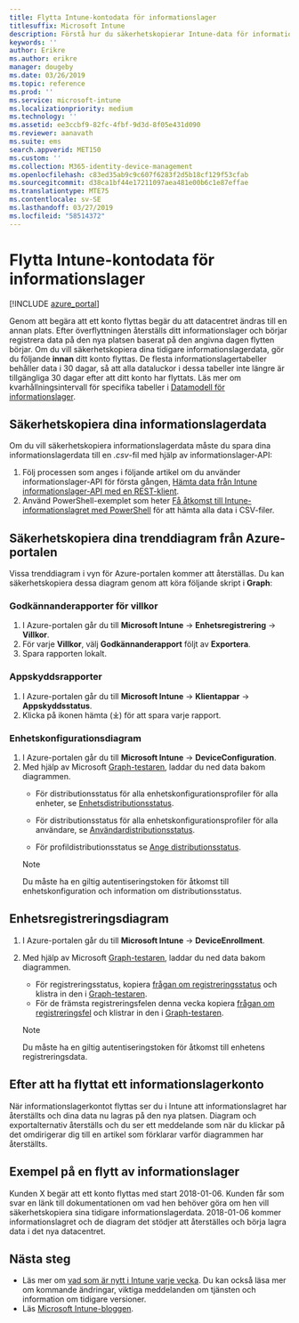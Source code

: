 ```yaml
---
title: Flytta Intune-kontodata för informationslager
titlesuffix: Microsoft Intune
description: Förstå hur du säkerhetskopierar Intune-data för informationslager när du flyttar ditt konto.
keywords: ''
author: Erikre
ms.author: erikre
manager: dougeby
ms.date: 03/26/2019
ms.topic: reference
ms.prod: ''
ms.service: microsoft-intune
ms.localizationpriority: medium
ms.technology: ''
ms.assetid: ee3ccbf9-82fc-4fbf-9d3d-8f05e431d090
ms.reviewer: aanavath
ms.suite: ems
search.appverid: MET150
ms.custom: ''
ms.collection: M365-identity-device-management
ms.openlocfilehash: c83ed35ab9c9c607f6283f2d5b18cf129f53cfab
ms.sourcegitcommit: d38ca1bf44e17211097aea481e00b6c1e87effae
ms.translationtype: MTE75
ms.contentlocale: sv-SE
ms.lasthandoff: 03/27/2019
ms.locfileid: "58514372"
---
```

# <a name="move-your-intune-data-warehouse-account-data"></a>Flytta Intune-kontodata för informationslager 

[!INCLUDE [azure_portal](./includes/azure_portal.md)]

Genom att begära att ett konto flyttas begär du att datacentret ändras till en annan plats. Efter överflyttningen återställs ditt informationslager och börjar registrera data på den nya platsen baserat på den angivna dagen flytten börjar. Om du vill säkerhetskopiera dina tidigare informationslagerdata, gör du följande **innan** ditt konto flyttas. De flesta informationslagertabeller behåller data i 30 dagar, så att alla dataluckor i dessa tabeller inte längre är tillgängliga 30 dagar efter att ditt konto har flyttats. Läs mer om kvarhållningsintervall för specifika tabeller i [Datamodell för informationslager](reports-ref-data-model.md). 

## <a name="back-up-your-data-warehouse-data"></a>Säkerhetskopiera dina informationslagerdata 

Om du vill säkerhetskopiera informationslagerdata måste du spara dina informationslagerdata till en *.csv*-fil med hjälp av informationslager-API:  

1. Följ processen som anges i följande artikel om du använder informationslager-API för första gången, [Hämta data från Intune informationslager-API med en REST-klient](reports-proc-data-rest.md).
2. Använd PowerShell-exemplet som heter [Få åtkomst till Intune-informationslagret med PowerShell](https://github.com/Microsoft/Intune-Data-Warehouse/tree/master/Samples/PowerShell) för att hämta alla data i CSV-filer. 

## <a name="back-up-your-trend-charts-from-the-azure-portal"></a>Säkerhetskopiera dina trenddiagram från Azure-portalen

Vissa trenddiagram i vyn för Azure-portalen kommer att återställas. Du kan säkerhetskopiera dessa diagram genom att köra följande skript i **Graph**:   

### <a name="terms--conditions-acceptance-reports"></a>Godkännanderapporter för villkor
1. I Azure-portalen går du till **Microsoft Intune** -> **Enhetsregistrering** -> **Villkor**.
2. För varje **Villkor**, välj **Godkännanderapport** följt av **Exportera**.
3. Spara rapporten lokalt.
 
### <a name="app-protection-reports"></a>Appskyddsrapporter  
1. I Azure-portalen går du till **Microsoft Intune** -> **Klientappar** -> **Appskyddsstatus**.
2. Klicka på ikonen hämta (⤓) för att spara varje rapport.

### <a name="device-configuration-charts"></a>Enhetskonfigurationsdiagram 
1. I Azure-portalen går du till **Microsoft Intune** -> **DeviceConfiguration**.
2. Med hjälp av Microsoft [Graph-testaren](https://developer.microsoft.com/graph/graph-explorer), laddar du ned data bakom diagrammen. 
    - För distributionsstatus för alla enhetskonfigurationsprofiler för alla enheter, se [Enhetsdistributionsstatus](https://graph.microsoft.com/beta/reports/deviceConfigurationDeviceActivity/content).

    - För distributionsstatus för alla enhetskonfigurationsprofiler för alla användare, se [Användardistributionsstatus](https://graph.microsoft.com/beta/reports/deviceConfigurationUserActivity/content).

    - För profildistributionsstatus se [Ange distributionsstatus](https://graph.microsoft.com/beta/deviceManagement/deviceConfigurations?$select=id,displayName,lastModifiedDateTime,deviceStatusOverview&$expand=deviceStatusOverview).
  
    > [!NOTE]
    > Du måste ha en giltig autentiseringstoken för åtkomst till enhetskonfiguration och information om distributionsstatus.

## <a name="device-enrollment-charts"></a>Enhetsregistreringsdiagram
1. I Azure-portalen går du till **Microsoft Intune** -> **DeviceEnrollment**.
2. Med hjälp av Microsoft [Graph-testaren](https://developer.microsoft.com/graph/graph-explorer), laddar du ned data bakom diagrammen.
    - För registreringsstatus, kopiera [frågan om registreringsstatus](https://graph.microsoft.com/beta/reports/managedDeviceEnrollmentFailureTrends()/content) och klistra in den i [Graph-testaren](https://developer.microsoft.com/graph/graph-explorer).
    - För de främsta registreringsfelen denna vecka kopiera [frågan om registreringsfel](https://graph.microsoft.com/beta/reports/managedDeviceEnrollmentTopFailures(period=null)/content) och klistrar in den i [Graph-testaren](https://developer.microsoft.com/graph/graph-explorer).

    > [!NOTE]
    > Du måste ha en giltig autentiseringstoken för åtkomst till enhetens registreringsdata. 

## <a name="after-a-data-warehouse-account-move"></a>Efter att ha flyttat ett informationslagerkonto

När informationslagerkontot flyttas ser du i Intune att informationslagret har återställts och dina data nu lagras på den nya platsen. Diagram och exportalternativ återställs och du ser ett meddelande som när du klickar på det omdirigerar dig till en artikel som förklarar varför diagrammen har återställts.  

## <a name="data-warehouse-move-example"></a>Exempel på en flytt av informationslager 

Kunden X begär att ett konto flyttas med start 2018-01-06. Kunden får som svar en länk till dokumentationen om vad hen behöver göra om hen vill säkerhetskopiera sina tidigare informationslagerdata. 2018-01-06 kommer informationslagret och de diagram det stödjer att återställes och börja lagra data i det nya datacentret. 

## <a name="next-steps"></a>Nästa steg

 - Läs mer om [vad som är nytt i Intune varje vecka](whats-new.md). Du kan också läsa mer om kommande ändringar, viktiga meddelanden om tjänsten och information om tidigare versioner.
 - Läs [Microsoft Intune-bloggen](https://go.microsoft.com/fwlink/?LinkID=273882).
